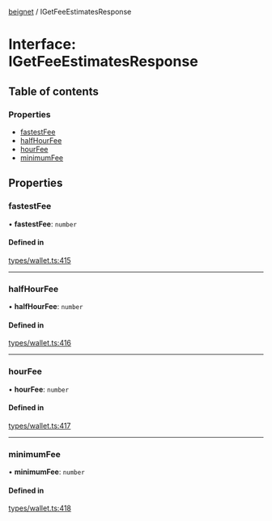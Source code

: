 [beignet](../README.md) / IGetFeeEstimatesResponse

# Interface: IGetFeeEstimatesResponse

## Table of contents

### Properties

- [fastestFee](IGetFeeEstimatesResponse.md#fastestfee)
- [halfHourFee](IGetFeeEstimatesResponse.md#halfhourfee)
- [hourFee](IGetFeeEstimatesResponse.md#hourfee)
- [minimumFee](IGetFeeEstimatesResponse.md#minimumfee)

## Properties

### fastestFee

• **fastestFee**: `number`

#### Defined in

[types/wallet.ts:415](https://github.com/synonymdev/beignet/blob/e4162f7/src/types/wallet.ts#L415)

___

### halfHourFee

• **halfHourFee**: `number`

#### Defined in

[types/wallet.ts:416](https://github.com/synonymdev/beignet/blob/e4162f7/src/types/wallet.ts#L416)

___

### hourFee

• **hourFee**: `number`

#### Defined in

[types/wallet.ts:417](https://github.com/synonymdev/beignet/blob/e4162f7/src/types/wallet.ts#L417)

___

### minimumFee

• **minimumFee**: `number`

#### Defined in

[types/wallet.ts:418](https://github.com/synonymdev/beignet/blob/e4162f7/src/types/wallet.ts#L418)
